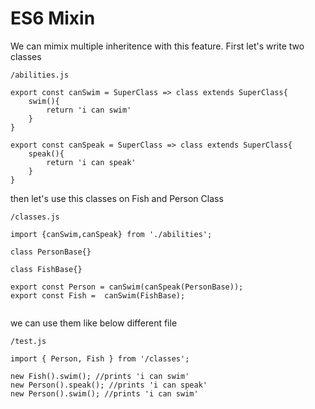 # ES6 Mixin
We can mimix multiple inheritence with this feature.
First let's write two classes
```
/abilities.js

export const canSwim = SuperClass => class extends SuperClass{
    swim(){
        return 'i can swim'
    }
}

export const canSpeak = SuperClass => class extends SuperClass{
    speak(){
        return 'i can speak'
    }
}

```

then let's use this classes on Fish and Person Class

```
/classes.js

import {canSwim,canSpeak} from './abilities';

class PersonBase{}

class FishBase{}

export const Person = canSwim(canSpeak(PersonBase));
export const Fish =  canSwim(FishBase);


```

we can use them like below different file

```
/test.js

import { Person, Fish } from '/classes';

new Fish().swim(); //prints 'i can swim'
new Person().speak(); //prints 'i can speak'
new Person().swim(); //prints 'i can swim'

```